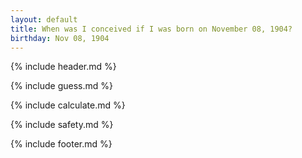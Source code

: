 ```yaml
---
layout: default
title: When was I conceived if I was born on November 08, 1904?
birthday: Nov 08, 1904
---
```


{% include header.md %}

{% include guess.md %}

{% include calculate.md %}

{% include safety.md %}

{% include footer.md %}



